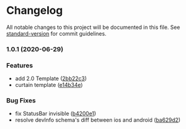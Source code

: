 # Changelog

All notable changes to this project will be documented in this file. See [standard-version](https://github.com/conventional-changelog/standard-version) for commit guidelines.

### 1.0.1 (2020-06-29)


### Features

* add 2.0 Template ([2bb22c3](https://registry.code.tuya-inc.top/xinxin.li/tuya-panel-kit-template/commit/2bb22c3689d4f7a7151a515ebba6cee8db093241))
* curtain template ([e14b34e](https://registry.code.tuya-inc.top/xinxin.li/tuya-panel-kit-template/commit/e14b34ea7a42a7d77e90ad9c34df6c2e51dbaa51))


### Bug Fixes

* fix StatusBar invisible ([b4200e1](https://registry.code.tuya-inc.top/xinxin.li/tuya-panel-kit-template/commit/b4200e1f6bd0947a647e4d14392d2ca07df9c7d6))
* resolve devInfo schema's diff between ios and android ([ba629d2](https://registry.code.tuya-inc.top/xinxin.li/tuya-panel-kit-template/commit/ba629d2a7c6636c829d06c24924678d3b6ee66eb))
